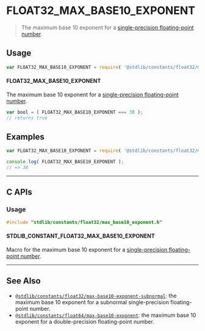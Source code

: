 <!--

@license Apache-2.0

Copyright (c) 2024 The Stdlib Authors.

Licensed under the Apache License, Version 2.0 (the "License");
you may not use this file except in compliance with the License.
You may obtain a copy of the License at

   http://www.apache.org/licenses/LICENSE-2.0

Unless required by applicable law or agreed to in writing, software
distributed under the License is distributed on an "AS IS" BASIS,
WITHOUT WARRANTIES OR CONDITIONS OF ANY KIND, either express or implied.
See the License for the specific language governing permissions and
limitations under the License.

-->

# FLOAT32_MAX_BASE10_EXPONENT

> The maximum base 10 exponent for a [single-precision floating-point number][ieee754].

<section class="usage">

## Usage

<!-- eslint-disable id-length -->

```javascript
var FLOAT32_MAX_BASE10_EXPONENT = require( '@stdlib/constants/float32/max-base10-exponent' );
```

#### FLOAT32_MAX_BASE10_EXPONENT

The maximum base 10 exponent for a [single-precision floating-point number][ieee754].

<!-- eslint-disable id-length -->

```javascript
var bool = ( FLOAT32_MAX_BASE10_EXPONENT === 38 );
// returns true
```

</section>

<!-- /.usage -->

<section class="examples">

## Examples

<!-- TODO: better example -->

<!-- eslint no-undef: "error" -->

<!-- eslint-disable id-length -->

```javascript
var FLOAT32_MAX_BASE10_EXPONENT = require( '@stdlib/constants/float32/max-base10-exponent' );

console.log( FLOAT32_MAX_BASE10_EXPONENT );
// => 38
```

</section>

<!-- /.examples -->

<!-- C interface documentation. -->

* * *

<section class="c">

## C APIs

<!-- Section to include introductory text. Make sure to keep an empty line after the intro `section` element and another before the `/section` close. -->

<section class="intro">

</section>

<!-- /.intro -->

<!-- C usage documentation. -->

<section class="usage">

### Usage

```c
#include "stdlib/constants/float32/max_base10_exponent.h"
```

#### STDLIB_CONSTANT_FLOAT32_MAX_BASE10_EXPONENT

Macro for the maximum base 10 exponent for a [single-precision floating-point number][ieee754].

</section>

<!-- /.usage -->

<!-- C API usage notes. Make sure to keep an empty line after the `section` element and another before the `/section` close. -->

<section class="notes">

</section>

<!-- /.notes -->

<!-- C API usage examples. -->

<section class="examples">

</section>

<!-- /.examples -->

</section>

<!-- /.c -->

<!-- Section for related `stdlib` packages. Do not manually edit this section, as it is automatically populated. -->

<section class="related">

* * *

## See Also

-   <span class="package-name">[`@stdlib/constants/float32/max-base10-exponent-subnormal`][@stdlib/constants/float32/max-base10-exponent-subnormal]</span><span class="delimiter">: </span><span class="description">the maximum base 10 exponent for a subnormal single-precision floating-point number.</span>
-   <span class="package-name">[`@stdlib/constants/float64/max-base10-exponent`][@stdlib/constants/float64/max-base10-exponent]</span><span class="delimiter">: </span><span class="description">the maximum base 10 exponent for a double-precision floating-point number.</span>

</section>

<!-- /.related -->

<!-- Section for all links. Make sure to keep an empty line after the `section` element and another before the `/section` close. -->

<section class="links">

[ieee754]: https://en.wikipedia.org/wiki/IEEE_754-1985

<!-- <related-links> -->

[@stdlib/constants/float32/max-base10-exponent-subnormal]: https://github.com/stdlib-js/constants/tree/main/float32/max-base10-exponent-subnormal

[@stdlib/constants/float64/max-base10-exponent]: https://github.com/stdlib-js/constants/tree/main/float64/max-base10-exponent

<!-- </related-links> -->

</section>

<!-- /.links -->

